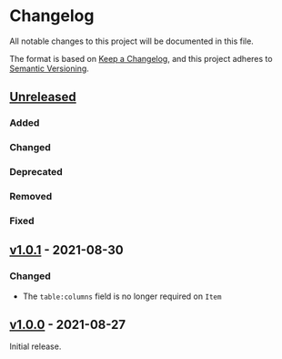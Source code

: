 # Changelog
All notable changes to this project will be documented in this file.

The format is based on [Keep a Changelog](https://keepachangelog.com/en/1.0.0/),
and this project adheres to [Semantic Versioning](https://semver.org/spec/v2.0.0.html).

## [Unreleased]

### Added

### Changed

### Deprecated

### Removed

### Fixed

## [v1.0.1] - 2021-08-30

### Changed

- The `table:columns` field is no longer required on `Item`

## [v1.0.0] - 2021-08-27

Initial release.

[Unreleased]: <https://github.com/stac-extensions/table/compare/v1.0.0...HEAD>
[v1.0.1]: <https://github.com/stac-extensions/table/tree/v1.0.1>
[v1.0.0]: <https://github.com/stac-extensions/table/tree/v1.0.0>
